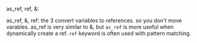 
as_ref, ref, &:

as_ref, &, ref: the 3 convert variables to references. so you don't move varables.
as_ref is very similar to &, but `as_ref` is more useful when dynamically create a ref.
`ref` keyword is often used with pattern matching.






